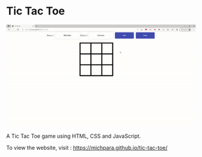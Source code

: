 # Tic Tac Toe

![](gifs/tictactoe.gif)

A Tic Tac Toe game using HTML, CSS and JavaScript.

To view the website, visit : https://michpara.github.io/tic-tac-toe/
